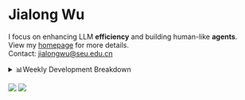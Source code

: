 #  Jialong Wu

I focus on enhancing LLM **efficiency** and building human-like **agents**.<br>
View my [homepage](https://callanwu.github.io/) for more details. <br>
Contact: jialongwu@seu.edu.cn

<details><summary>📊Weekly Development Breakdown</summary>

<!--START_SECTION:waka-->

```txt
From: 23 March 2025 - To: 30 March 2025

Total Time: 24 hrs 42 mins

Python       17 hrs 3 mins   █████████████████▒░░░░░░░   69.05 %
Other        4 hrs 50 mins   █████░░░░░░░░░░░░░░░░░░░░   19.58 %
JSON         1 hr 20 mins    █▒░░░░░░░░░░░░░░░░░░░░░░░   05.41 %
Bash         1 hr 6 mins     █░░░░░░░░░░░░░░░░░░░░░░░░   04.48 %
Text         16 mins         ▒░░░░░░░░░░░░░░░░░░░░░░░░   01.10 %
```

<!--END_SECTION:waka-->

[![wakatime](https://wakatime.com/badge/user/c6720b29-9431-4a60-bc9d-e1fb2b6bd65f.svg)](https://wakatime.com/@c6720b29-9431-4a60-bc9d-e1fb2b6bd65f)
</details>

[![](https://img.shields.io/badge/Google%20Scholar-4385FE.svg?&color=d6d6d6&style=flat-square&logo=google-scholar)](https://scholar.google.com/citations?user=6eg2m4YAAAAJ)
![](https://komarev.com/ghpvc/?username=callanwu)

